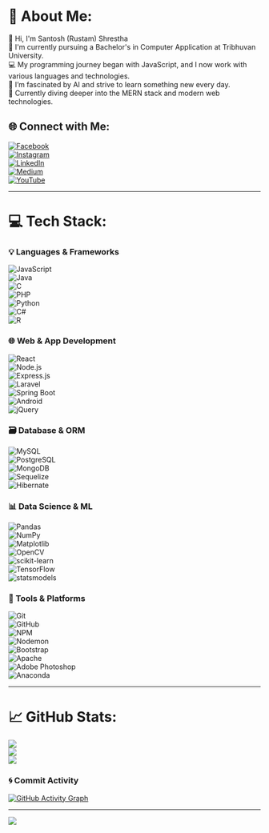 # 💫 About Me:
👋 Hi, I'm Santosh (Rustam) Shrestha  
🌱 I'm currently pursuing a Bachelor's in Computer Application at Tribhuvan University.  
💻 My programming journey began with JavaScript, and I now work with various languages and technologies.  
🤖 I’m fascinated by AI and strive to learn something new every day.  
🚀 Currently diving deeper into the MERN stack and modern web technologies.

## 🌐 Connect with Me:
[![Facebook](https://img.shields.io/badge/Facebook-%231877F2.svg?logo=Facebook&logoColor=white)](https://facebook.com/rustamshrestha4)  
[![Instagram](https://img.shields.io/badge/Instagram-%23E4405F.svg?logo=Instagram&logoColor=white)](https://instagram.com/rustam_x_phantom)  
[![LinkedIn](https://img.shields.io/badge/LinkedIn-%230077B5.svg?logo=linkedin&logoColor=white)](https://linkedin.com/in/santoshshrestha4)  
[![Medium](https://img.shields.io/badge/Medium-12100E?logo=medium&logoColor=white)](https://medium.com/@@shrestharama65)  
[![YouTube](https://img.shields.io/badge/YouTube-%23FF0000.svg?logo=YouTube&logoColor=white)](https://youtube.com/@@rustamshrestha4)

---

# 💻 Tech Stack:

### 💡 Languages & Frameworks
![JavaScript](https://img.shields.io/badge/javascript-%23323330.svg?style=for-the-badge&logo=javascript&logoColor=%23F7DF1E)  
![Java](https://img.shields.io/badge/java-%23ED8B00.svg?style=for-the-badge&logo=openjdk&logoColor=white)  
![C](https://img.shields.io/badge/c-%2300599C.svg?style=for-the-badge&logo=c&logoColor=white)  
![PHP](https://img.shields.io/badge/php-%23777BB4.svg?style=for-the-badge&logo=php&logoColor=white)  
![Python](https://img.shields.io/badge/python-3670A0?style=for-the-badge&logo=python&logoColor=ffdd54)  
![C#](https://img.shields.io/badge/c%23-%23239120.svg?style=for-the-badge&logo=csharp&logoColor=white)  
![R](https://img.shields.io/badge/r-%23276DC3.svg?style=for-the-badge&logo=r&logoColor=white)

### 🌐 Web & App Development
![React](https://img.shields.io/badge/react-%2320232a.svg?style=for-the-badge&logo=react&logoColor=%2361DAFB)  
![Node.js](https://img.shields.io/badge/node.js-6DA55F?style=for-the-badge&logo=node.js&logoColor=white)  
![Express.js](https://img.shields.io/badge/express.js-%23404d59.svg?style=for-the-badge&logo=express&logoColor=%2361DAFB)  
![Laravel](https://img.shields.io/badge/laravel-%23FF2D20.svg?style=for-the-badge&logo=laravel&logoColor=white)  
![Spring Boot](https://img.shields.io/badge/spring%20boot-%236DB33F.svg?style=for-the-badge&logo=spring-boot&logoColor=white)  
![Android](https://img.shields.io/badge/android-%233DDC84.svg?style=for-the-badge&logo=android&logoColor=white)  
![jQuery](https://img.shields.io/badge/jquery-%230769AD.svg?style=for-the-badge&logo=jquery&logoColor=white)

### 🗃️ Database & ORM
![MySQL](https://img.shields.io/badge/mysql-4479A1.svg?style=for-the-badge&logo=mysql&logoColor=white)  
![PostgreSQL](https://img.shields.io/badge/postgresql-%23336791.svg?style=for-the-badge&logo=postgresql&logoColor=white)  
![MongoDB](https://img.shields.io/badge/MongoDB-%234ea94b.svg?style=for-the-badge&logo=mongodb&logoColor=white)  
![Sequelize](https://img.shields.io/badge/Sequelize-52B0E7?style=for-the-badge&logo=Sequelize&logoColor=white)  
![Hibernate](https://img.shields.io/badge/Hibernate-%233DB33F.svg?style=for-the-badge&logo=hibernate&logoColor=white)

### 📊 Data Science & ML
![Pandas](https://img.shields.io/badge/pandas-%23150458.svg?style=for-the-badge&logo=pandas&logoColor=white)  
![NumPy](https://img.shields.io/badge/numpy-%23013243.svg?style=for-the-badge&logo=numpy&logoColor=white)  
![Matplotlib](https://img.shields.io/badge/Matplotlib-%23ffffff.svg?style=for-the-badge&logo=Matplotlib&logoColor=black)  
![OpenCV](https://img.shields.io/badge/OpenCV-%23white.svg?style=for-the-badge&logo=opencv&logoColor=white)  
![scikit-learn](https://img.shields.io/badge/scikit--learn-%23F7931E.svg?style=for-the-badge&logo=scikit-learn&logoColor=white)  
![TensorFlow](https://img.shields.io/badge/TensorFlow-%23FF6F00.svg?style=for-the-badge&logo=TensorFlow&logoColor=white)  
![statsmodels](https://img.shields.io/badge/statsmodels-%23007ACC.svg?style=for-the-badge&logo=python&logoColor=white)

### 🧰 Tools & Platforms
![Git](https://img.shields.io/badge/git-%23F05033.svg?style=for-the-badge&logo=git&logoColor=white)  
![GitHub](https://img.shields.io/badge/github-%23121011.svg?style=for-the-badge&logo=github&logoColor=white)  
![NPM](https://img.shields.io/badge/NPM-%23CB3837.svg?style=for-the-badge&logo=npm&logoColor=white)  
![Nodemon](https://img.shields.io/badge/NODEMON-%23323330.svg?style=for-the-badge&logo=nodemon&logoColor=%BBDEAD)  
![Bootstrap](https://img.shields.io/badge/bootstrap-%238511FA.svg?style=for-the-badge&logo=bootstrap&logoColor=white)  
![Apache](https://img.shields.io/badge/apache-%23D42029.svg?style=for-the-badge&logo=apache&logoColor=white)  
![Adobe Photoshop](https://img.shields.io/badge/adobe%20photoshop-%2331A8FF.svg?style=for-the-badge&logo=adobe%20photoshop&logoColor=white)  
![Anaconda](https://img.shields.io/badge/Anaconda-%2344A833.svg?style=for-the-badge&logo=anaconda&logoColor=white)

---

# 📈 GitHub Stats:

![](https://github-readme-stats.vercel.app/api?username=Rustam-Shrestha&theme=dark&hide_border=false&include_all_commits=true&count_private=true)  
![](https://github-readme-streak-stats.herokuapp.com/?user=Rustam-Shrestha&theme=dark&hide_border=false)  
![](https://github-readme-stats.vercel.app/api/top-langs/?username=Rustam-Shrestha&theme=dark&hide_border=false&layout=compact)

### 🌀 Commit Activity
[![GitHub Activity Graph](https://github-readme-activity-graph.vercel.app/graph?username=Rustam-Shrestha&theme=react-dark&hide_border=true)](https://github.com/Rustam-Shrestha)

---

[![](https://visitcount.itsvg.in/api?id=Rustam-Shrestha&icon=0&color=0)](https://visitcount.itsvg.in)

<!-- With great dedication comes the great achivement -->
